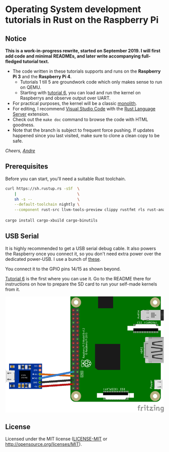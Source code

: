 # Operating System development tutorials in Rust on the Raspberry Pi

## Notice

**This is a work-in-progress rewrite, started on September 2019. I will first add
code and minimal READMEs, and later write accompanying full-fledged tutorial
text.**

- The code written in these tutorials supports and runs on the **Raspberry Pi 3** and the **Raspberry Pi 4**.
  - Tutorials 1 till 5 are groundwork code which only makes sense to run on QEMU.
  - Starting with [tutorial 6](06_drivers_gpio_uart), you can load and run the kernel on Raspberrys and observe output over UART.
- For practical purposes, the kernel will be a classic [monolith].
- For editing, I recommend [Visual Studio Code] with the [Rust Language Server] extension.
- Check out the `make doc` command to browse the code with HTML goodness.
- Note that the branch is subject to frequent force pushing. If updates happened
  since you last visited, make sure to clone a clean copy to be safe.

_Cheers,
[Andre](https://github.com/andre-richter)_

 [monolith]: https://en.wikipedia.org/wiki/Monolithic_kernel
 [Visual Studio Code]: https://code.visualstudio.com
 [Rust Language Server]: https://github.com/rust-lang/rls

## Prerequisites

Before you can start, you'll need a suitable Rust toolchain.

```bash
curl https://sh.rustup.rs -sSf  \
    |                           \
    sh -s --                    \
    --default-toolchain nightly \
    --component rust-src llvm-tools-preview clippy rustfmt rls rust-analysis

cargo install cargo-xbuild cargo-binutils
```

## USB Serial

It is highly recommended to get a USB serial debug cable. It also powers the Raspberry once you
connect it, so you don't need extra power over the dedicated power-USB. I use a bunch of
[these](https://www.amazon.de/dp/B0757FQ5CX/ref=cm_sw_r_tw_dp_U_x_ozGRDbVTJAG4Q).

You connect it to the GPIO pins 14/15 as shown beyond.

[Tutorial 6](06_drivers_gpio_uart) is the first where you can use it. Go to the README there
for instructions on how to prepare the SD card to run your self-made kernels from it.

![UART wiring diagram](doc/wiring.png)

## License

Licensed under the MIT license ([LICENSE-MIT](LICENSE) or http://opensource.org/licenses/MIT).
